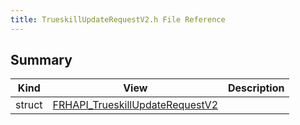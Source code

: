 ```yaml
---
title: TrueskillUpdateRequestV2.h File Reference
---
```


## Summary
| Kind | View | Description |
|------|------|-------------|
|struct|[FRHAPI_TrueskillUpdateRequestV2](/unreal-plugins/all/structfrhapi__trueskillupdaterequestv2/#structFRHAPI__TrueskillUpdateRequestV2)||
